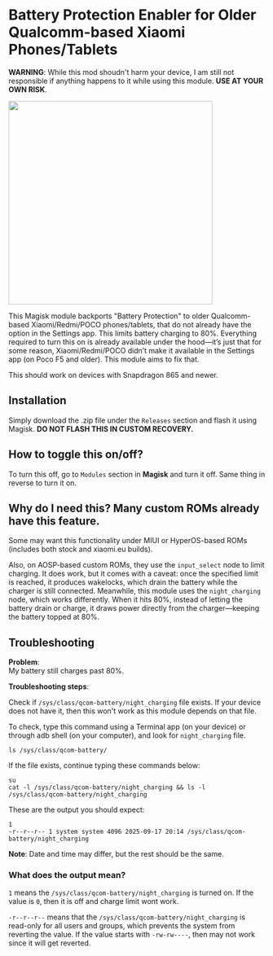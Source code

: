# Battery Protection Enabler for Older Qualcomm-based Xiaomi Phones/Tablets

**WARNING**: While this mod shoudn't harm your device, I am still not responsible if anything happens to it while using this module. **USE AT YOUR OWN RISK**.

<img src="https://github.com/manleyevangelista/xiaomi_qcom_batteryprotectionenabler/blob/main/images/BatteryProtectionSettings.jpg" style="width:400px;">

This Magisk module backports "Battery Protection" to older Qualcomm-based Xiaomi/Redmi/POCO phones/tablets, that do not already have the option in the Settings app. This limits battery charging to 80%. Everything required to turn this on is already available under the hood—it’s just that for some reason, Xiaomi/Redmi/POCO didn’t make it available in the Settings app (on Poco F5 and older). This module aims to fix that.

This should work on devices with Snapdragon 865 and newer.

## Installation
Simply download the .zip file under the `Releases` section and flash it using Magisk. **DO NOT FLASH THIS IN CUSTOM RECOVERY.**

## How to toggle this on/off?
To turn this off, go to `Modules` section in **Magisk** and turn it off. Same thing in reverse to turn it on.

## Why do I need this? Many custom ROMs already have this feature.
Some may want this functionality under MIUI or HyperOS-based ROMs (includes both stock and xiaomi.eu builds).

Also, on AOSP-based custom ROMs, they use the `input_select` node to limit charging. It does work, but it comes with a caveat: once the specified limit is reached, it produces wakelocks, which drain the battery while the charger is still connected.  Meanwhile, this module uses the `night_charging` node, which works differently. When it hits 80%, instead of letting the battery drain or charge, it draws power directly from the charger—keeping the battery topped at 80%. 

## Troubleshooting
**Problem**:  
My battery still charges past 80%.

**Troubleshooting steps**:

Check if `/sys/class/qcom-battery/night_charging` file exists. If your device does not have it, then this won't work as this module depends on that file. 

To check, type this command using a Terminal app (on your device) or through adb shell (on your computer), and look for `night_charging` file.

```
ls /sys/class/qcom-battery/
```

If the file exists, continue typing these commands below:

```
su
cat -l /sys/class/qcom-battery/night_charging && ls -l /sys/class/qcom-battery/night_charging
```


These are the output you should expect:
```
1
-r--r--r-- 1 system system 4096 2025-09-17 20:14 /sys/class/qcom-battery/night_charging
```

**Note**: Date and time may differ, but the rest should be the same.

### What does the output mean?

`1` means the `/sys/class/qcom-battery/night_charging` is turned on. If the value is `0`, then it is off and charge limit wont work.

`-r--r--r--` means that the `/sys/class/qcom-battery/night_charging` is read-only for all users and groups, which prevents the system from reverting the value. If the value starts with `-rw-rw----`, then may not work since it will get reverted.


